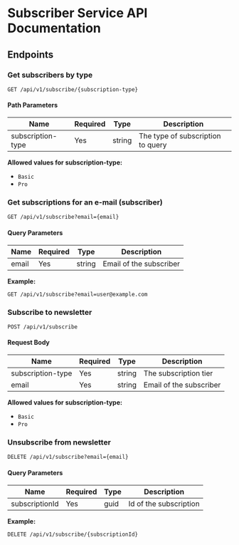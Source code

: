 # Subscriber Service API Documentation

## Endpoints

### Get subscribers by type

```http
GET /api/v1/subscribe/{subscription-type}
```

#### Path Parameters

| Name              | Required | Type   | Description                                   |
|-------------------|----------|--------|-----------------------------------------------|
| subscription-type | Yes      | string | The type of subscription to query             |

**Allowed values for subscription-type:**
- `Basic`
- `Pro`

### Get subscriptions for an e-mail (subscriber)

```http
GET /api/v1/subscribe?email={email}
```

#### Query Parameters

| Name  | Required | Type   | Description                  |
|-------|----------|--------|------------------------------|
| email | Yes      | string | Email of the subscriber      |

**Example:**
```
GET /api/v1/subscribe?email=user@example.com
```

### Subscribe to newsletter

```http
POST /api/v1/subscribe
```

#### Request Body

| Name              | Required | Type   | Description                                   |
|-------------------|----------|--------|-----------------------------------------------|
| subscription-type | Yes      | string | The subscription tier                         |
| email             | Yes      | string | Email of the subscriber                       |

**Allowed values for subscription-type:**
- `Basic`
- `Pro`

### Unsubscribe from newsletter

```http
DELETE /api/v1/subscribe?email={email}
```

#### Query Parameters

| Name           | Required | Type | Description            |
|----------------|----------|------|------------------------|
| subscriptionId | Yes      | guid | Id of the subscription |

**Example:**
```
DELETE /api/v1/subscribe/{subscriptionId}
```